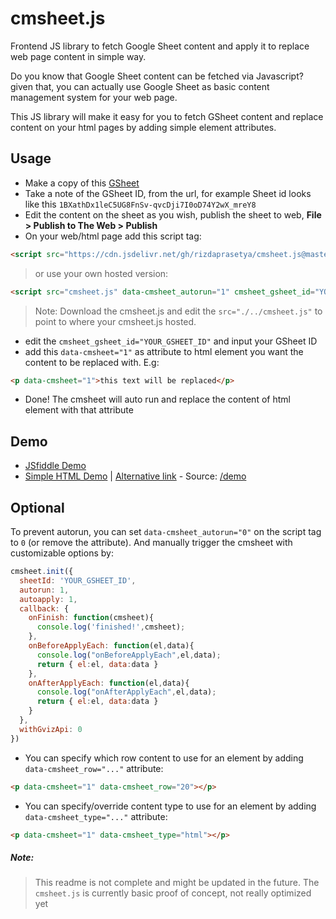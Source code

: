 # cmsheet.js
Frontend JS library to fetch Google Sheet content and apply it to replace web page content in simple way.

Do you know that Google Sheet content can be fetched via Javascript? given that, you can actually use Google Sheet as basic content management system for your web page.

This JS library will make it easy for you to fetch GSheet content and replace content on your html pages by adding simple element attributes.

## Usage
* Make a copy of this [GSheet](https://docs.google.com/spreadsheets/d/1BXathDx1leC5UG8FnSv-qvcDji7I0oD74Y2wX_mreY8/)
* Take a note of the GSheet ID, from the url, for example Sheet id looks like this `1BXathDx1leC5UG8FnSv-qvcDji7I0oD74Y2wX_mreY8`
* Edit the content on the sheet as you wish, publish the sheet to web, **File > Publish to The Web > Publish**
* On your web/html page add this script tag:
```html
<script src="https://cdn.jsdelivr.net/gh/rizdaprasetya/cmsheet.js@master/cmsheet.js" data-cmsheet_autorun="1" cmsheet_gsheet_id="YOUR_GSHEET_ID"></script> 
```
> or use your own hosted version:
```html
<script src="cmsheet.js" data-cmsheet_autorun="1" cmsheet_gsheet_id="YOUR_GSHEET_ID"></script> 
```
> Note: Download the cmsheet.js and edit the `src="./../cmsheet.js"` to point to where your cmsheet.js hosted.

* edit the `cmsheet_gsheet_id="YOUR_GSHEET_ID"` and input your GSheet ID
* add this `data-cmsheet="1"` as attribute to html element you want the content to be replaced with. E.g:
```html
<p data-cmsheet="1">this text will be replaced</p>
```
* Done! The cmsheet will auto run and replace the content of html element with that attribute

## Demo
* [JSfiddle Demo](https://jsfiddle.net/raizerde/05euaqm4/embedded/result/)
* [Simple HTML Demo](https://combinatronics.com/rizdaprasetya/cmsheet.js/master/demo/index.html) | [Alternative link](https://raw.githack.com/rizdaprasetya/cmsheet.js/master/demo/index.html) - Source: [/demo](https://github.com/rizdaprasetya/cmsheet.js/blob/master/demo/index.html)


## Optional
To prevent autorun, you can set `data-cmsheet_autorun="0"` on the script tag to `0` (or remove the attribute).
And manually trigger the cmsheet with customizable options by:
```javascript
cmsheet.init({
  sheetId: 'YOUR_GSHEET_ID',
  autorun: 1,
  autoapply: 1,
  callback: { 
    onFinish: function(cmsheet){
      console.log('finished!',cmsheet);
    },
    onBeforeApplyEach: function(el,data){
      console.log("onBeforeApplyEach",el,data);
      return { el:el, data:data }
    },
    onAfterApplyEach: function(el,data){
      console.log("onAfterApplyEach",el,data);
      return { el:el, data:data }
    }
  },
  withGvizApi: 0
})
```

* You can specify which row content to use for an element by adding `data-cmsheet_row="..."` attribute:
```html
<p data-cmsheet="1" data-cmsheet_row="20"></p>
```

* You can specify/override content type to use for an element by adding `data-cmsheet_type="..."` attribute:
```html
<p data-cmsheet="1" data-cmsheet_type="html"></p>
```

##### Note:
> This readme is not complete and might be updated in the future. The `cmsheet.js` is currently basic proof of concept, not really optimized yet
